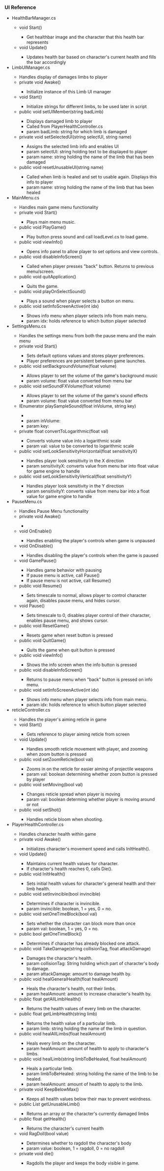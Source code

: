 <h3>UI Reference</h3>
<ul>
    <li>HealthBarManager.cs</li>
        <ul>
            <li>void Start()</li>
                <ul>
                    <li>Get healthbar image and the character that this health bar represents</li>
                </ul>
            <li>void Update()</li>
                <ul>
                    <li>Updates health bar based on character's current health and fills the bar accordingly</li>
                </ul>
        </ul>
    <li>LimbUIManager.cs</li>
        <ul>
            <li>Handles display of damages limbs to player</li>
            <li>private void Awake()</li>
                <ul>
                    <li>Initialize instance of this Limb UI manager</li>
                </ul>
            <li>void Start()</li>
                <ul>
                    <li>Initialize strings for different limbs, to be used later in script</li>
                </ul>
            <li>public void setUIMember(string badLimb)</li>
                <ul>
                    <li>Displays damaged limb to player</li>
                    <li>Called from PlayerHealthController.cs</li>
                    <li>param badLimb: string for which limb is damaged</li>
                </ul>
            <li>private void setSelectedUI(string selectUI, string name)</li>
                <ul>
                    <li>Assigns the selected limb info and enables UI</li>
                    <li>param selectUI: string holding text to be displayed to player</li>
                    <li>param name: string holding the name of the limb that has been damaged</li>
                </ul>
            <li>public void resetUnusableUI(string name)</li>
                <ul>
                    <li>Called when limb is healed and set to usable again. Displays this info to player</li>
                    <li>param name: string holding the name of the limb that has been healed</li>
                </ul>
        </ul>
    <li>MainMenu.cs</li>
        <ul>
            <li>Handles main game menu functionality</li>
            <li>private void Start()</li>
                <ul>
                    <li>Plays main menu music.</li>
                </ul>
            <li>public void PlayGame()</li>
                <ul>
                    <li>Play button press sound and call loadLevel.cs to load game.</li>
                </ul>
            <li>public void viewInfo()</li>
                <ul>
                    <li>Opens info panel to allow player to set options and view controls.</li>
                </ul>
            <li>public void disableInfoScreen()</li>
                <ul>
                    <li>Called when player presses "back" button. Returns to previous menu/screen.</li>
                </ul>
            <li>public void quitApplication()</li>
                <ul>
                    <li>Quits the game.</li>
                </ul>
            <li>public void playOnSelectSound()</li>
                <ul>
                    <li>Plays a sound when player selects a button on menu.</li>
                </ul>
            <li>public void setInfoScreenActive(int idx)</li>
                <ul>
                    <li>Shows info menu when player selects info from main menu.</li>
                    <li>param idx: holds reference to which button player selected</li>
                </ul>
        </ul>
    <li>SettingsMenu.cs</li>
        <ul>
            <li>Handles the settings menu from both the pause menu and the main menu</li>
            <li>private void Start()</li>
                <ul>
                    <li>Sets default options values and stores player preferences.</li>
                    <li>Player preferences are persistent between game launches.</li>
                </ul>
            <li>public void setBackgroundVolume(float volume)</li>
                <ul>
                    <li>Allows player to set the volume of the game's background music</li>
                    <li>param volume: float value converted from menu bar</li>
                </ul>
            <li>public void setSoundFXVolume(float volume)</li>
                <ul>
                    <li>Allows player to set the volume of the game's sound effects</li>
                    <li>param volume: float value converted from menu bar</li>
                </ul>
            <li>IEnumerator playSampleSound(float inVolume, string key)</li>
                <ul>
                    <li></li>
                    <li>param inVolume:</li>
                    <li>param key:</li>
                </ul>
            <li>private float convertToLogarithmic(float val)</li>
                <ul>
                    <li>Converts volume value into a logarithmic scale</li>
                    <li>param val: value to be converted to logarithmic scale</li>
                </ul>
            <li>public void setLookSensitivityHorizontal(float sensitivityX)</li>
                <ul>
                    <li>Handles player look sensitivity in the X direction</li>
                    <li>param sensitivityX: converts value from menu bar into float value for game engine to handle</li>
                </ul>
            <li>public void setLookSensitivityVertical(float sensitivityY)</li>
                <ul>
                    <li>Handles player look sensitivity in the Y direction</li>
                    <li>param sensitivityY: converts value from menu bar into a float value for game engine to handle</li>
                </ul>
        </ul>
    <li>PauseMenu.cs</li>
        <ul>
            <li>Handles Pause Menu functionality</li>
            <li>private void Awake()</li>
                <ul>
                    <li></li>
                </ul>
            <li>void OnEnable()</li>
                <ul>
                    <li>Handles enabling the player's controls when game is unpaused</li>
                </ul>
            <li>void OnDisable()</li>
                <ul>
                    <li>Handles disabling the player's controls when the game is paused</li>
                </ul>
            <li>void GamePause()</li>
                <ul>
                    <li>Handles game behavior with pausing</li>
                    <li>If pause menu is active, call Pause()</li>
                    <li>If pause menu is not active, call Resume()</li>
                </ul>
            <li>public void Resume()</li>
                <ul>
                    <li>Sets timescale to normal, allows player to control character again, disables pause menu, and hides cursor.</li>
                </ul>
            <li>void Pause()</li>
                <ul>
                    <li>Sets timescale to 0, disables player control of their character, enables pause menu, and shows cursor.</li>
                </ul>
            <li>public void ResetGame()</li>
                <ul>
                    <li>Resets game when reset button is pressed</li>
                </ul>
            <li>public void QuitGame()</li>
                <ul>
                    <li>Quits the game when quit button is pressed</li>
                </ul>
            <li>public void viewInfo()</li>
                <ul>
                    <li>Shows the info screen when the info button is pressed</li>
                </ul>
            <li>public void disableInfoScreen()</li>
                <ul>
                    <li>Returns to pause menu when "back" button is pressed on info menu.</li>
                </ul>
            <li>public void setInfoScreenActive(int idx)</li>
                <ul>
                    <li>Shows info menu when player selects info from main menu.</li>
                    <li>param idx: holds reference to which button player selected</li>
                </ul>
        </ul>
    <li>reticleController.cs</li>
        <ul>
            <li>Handles the player's aiming reticle in game</li>
            <li>void Start()</li>
                <ul>
                    <li>Gets reference to player aiming reticle from screen</li>
                </ul>
            <li>void Update()</li>
                <ul>
                    <li>Handles smooth reticle movement with player, and zooming when zoom button is pressed</li>
                </ul>
            <li>public void setZoomReticle(bool val)</li>
                <ul>
                    <li>Zooms in on the reticle for easier aiming of projectile weapons</li>
                    <li>param val: boolean determining whether zoom button is pressed by player</li>
                </ul>
            <li>public void setMoving(bool val)</li>
                <ul>
                    <li>Changes reticle spread when player is moving</li>
                    <li>param val: boolean determing whether player is moving around or not</li>
                </ul>
            <li>public void setShot()</li>
                <ul>
                    <li>Handles reticle bloom when shooting.</li>
                </ul>
        </ul>
    <li>PlayerHealthController.cs</li>
        <ul>
            <li>Handles character health within game</li>
            <li>private void Awake()</li>
                <ul>
                    <li>Initializes character's movement speed and calls InItHealth().</li>
                </ul>
            <li>void Update()</li>
                <ul>
                    <li>Maintains current health values for character.</li>
                    <li>If character's health reaches 0, calls Die().</li>
                </ul>
            <li>public void InItHealth()</li>
                <ul>
                    <li>Sets initial health values for character's general health and their limb health.</li>
                </ul>
            <li>public void setInvincible(bool invincible)</li>
                <ul>
                    <li>Determines if character is invincible.</li>
                    <li>param invincible: boolean, 1 = yes, 0 = no.</li>
                </ul>
            <li>public void setOneTimeBlock(bool val)</li>
                <ul>
                    <li>Sets whether the character can block more than once</li>
                    <li>param val: boolean, 1 = yes, 0 = no.</li>
                </ul>
            <li>public bool getOneTimeBlock()</li>
                <ul>
                    <li>Determines if character has already blocked one attack.</li>
                </ul>
            <li>public void TakeDamage(string collisionTag, float attackDamage)</li>
                <ul>
                    <li>Damages the character's health.</li>
                    <li>param collisionTag: String holding which part of character's body to damage.</li>
                    <li>param attackDamage: amount to damage health by.</li>
                </ul>
            <li>public void healGeneralHealth(float healAmount)</li>
                <ul>
                    <li>Heals the character's health, not their limbs.</li>
                    <li>param healAmount: amount to increase character's health by.</li>
                </ul>
            <li>public float getAllLimbHealth()</li>
                <ul>
                    <li>Returns the health values of every limb on the character.</li>
                </ul>
            <li>public float getLimbHealth(string limb)</li>
                <ul>
                    <li>Returns the health value of a particular limb.</li>
                    <li>param limb: string holding the name of the limb in question.</li>
                </ul>
            <li>public void healAllLimbs(float healAmount)</li>
                <ul>
                    <li>Heals every limb on the character.</li>
                    <li>param healAmount: amount of health to apply to character's limbs.</li>
                </ul>
            <li>public void healLimb(string limbToBeHealed, float healAmount)</li>
                <ul>
                    <li>Heals a particular limb.</li>
                    <li>param limbToBeHealed: string holding the name of the limb to be healed.</li>
                    <li>param healAmount: amount of health to apply to the limb.</li>
                </ul>
            <li>private void KeepBelowMax()</li>
                <ul>
                    <li>Keeps all health values below their max to prevent weirdness.</li>
                </ul>
            <li>public List<string> getUnusableLimb()</li>
                <ul>
                    <li>Returns an array or the character's currently damaged limbs</li>
                </ul>
            <li>public float getHealth()</li>
                <ul>
                    <li>Returns the character's current health</li>
                </ul>
            <li>void RagDoll(bool value)</li>
                <ul>
                    <li>Determines whether to ragdoll the character's body</li>
                    <li>param value: boolean, 1 = ragdoll, 0 = no ragdoll
                </ul>
            <li>private void die()</li>
                <ul>
                    <li>Ragdolls the player and keeps the body visible in game.</li>
                </ul>
        </ul>
</ul>